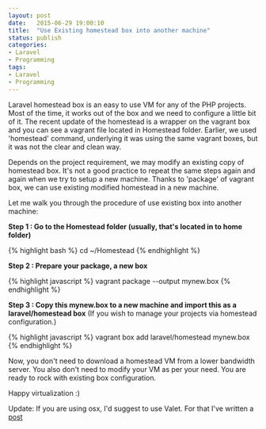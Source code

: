 ```yaml
---
layout: post
date:   2015-06-29 19:00:10
title:  "Use Existing homestead box into another machine"
status: publish
categories:
- Laravel
- Programming
tags:
- Laravel
- Programming
---
```


Laravel homestead box is an easy to use VM for any of the PHP projects. Most of the time, it works out of the box and we need to configure a little bit of it. The recent update of the homestead is a wrapper on the vagrant box and you can see a vagrant file located in Homestead folder. Earlier, we used 'homestead' command, underlying it was using the same vagrant boxes, but it was not the clear and clean way.

Depends on the project requirement, we may modify an existing copy of homestead box. It's not a good practice to repeat the same steps again and again when we try to setup a new machine. Thanks to 'package' of vagrant box, we can use existing modified homestead in a new machine.

Let me walk you through the procedure of use existing box into another machine:

**Step 1 : Go to the Homestead folder (usually, that's located in to home folder)**

{% highlight bash %}
    cd ~/Homestead
{% endhighlight %}

**Step 2 : Prepare your package, a new box**

{% highlight javascript %}
    vagrant package --output mynew.box
{% endhighlight %}

**Step 3 : Copy this mynew.box to a new machine and import this as a laravel/homestead box**
(If you wish to manage your projects via homestead configuration.)

{% highlight javascript %}
    vagrant box add laravel/homestead mynew.box
{% endhighlight %}

Now, you don't need to download a homestead VM from a lower bandwidth server. You also don't need to modify your VM as per your need. You are ready to rock with existing box configuration.

Happy virtualization :)

Update: If you are using osx, I'd suggest to use Valet. For that I've written a [post](http://www.sdavara.com/PHP-Valet-another-nice-tool-by-laravel/)
